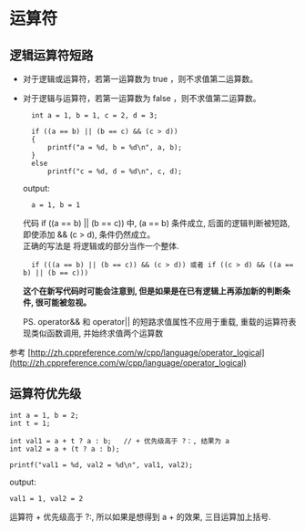# 运算符

## 逻辑运算符短路

* 对于逻辑或运算符，若第一运算数为 true ，则不求值第二运算数。
* 对于逻辑与运算符，若第一运算数为 false ，则不求值第二运算数。

		int a = 1, b = 1, c = 2, d = 3;
	
	    if ((a == b) || (b == c) && (c > d))
	    {
	        printf("a = %d, b = %d\n", a, b);
	    }
	    else 
	        printf("c = %d, d = %d\n", c, d);

	output:

		a = 1, b = 1

	代码 if ((a == b) || (b == c)) 中, (a == b) 条件成立, 后面的逻辑判断被短路, 即使添加 && (c > d), 条件仍然成立。   
	正确的写法是 将逻辑或的部分当作一个整体.

		if (((a == b) || (b == c)) && (c > d)) 或者 if ((c > d) && ((a == b) || (b == c)))

	**这个在新写代码时可能会注意到, 但是如果是在已有逻辑上再添加新的判断条件, 很可能被忽视。**

	PS. operator&& 和 operator|| 的短路求值属性不应用于重载, 重载的运算符表现类似函数调用, 并始终求值两个运算数

参考 [http://zh.cppreference.com/w/cpp/language/operator_logical](http://zh.cppreference.com/w/cpp/language/operator_logical)

## 运算符优先级

	int a = 1, b = 2;
    int t = 1;

    int val1 = a + t ? a : b;	// + 优先级高于 ?：, 结果为 a
    int val2 = a + (t ? a : b); 

    printf("val1 = %d, val2 = %d\n", val1, val2);
output:

	val1 = 1, val2 = 2

运算符 + 优先级高于 ?:, 所以如果是想得到 a + 的效果, 三目运算加上括号.


		
	
